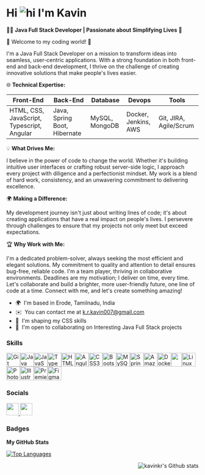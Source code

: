 Hi ![hi](https://user-images.githubusercontent.com/18350557/176309783-0785949b-9127-417c-8b55-ab5a4333674e.gif) I'm Kavin
=================================================================================================================================

👨‍💻 **Java Full Stack Developer | Passionate about Simplifying Lives** 🚀 

🌟 Welcome to my coding world! 🌟 

I'm a Java Full Stack Developer on a mission to transform ideas into seamless, user-centric applications. With a strong foundation in both front-end and back-end development, I thrive on the challenge of creating innovative solutions that make people's lives easier. 

🌐 **Technical Expertise:** 
<table>
  <thead>
    <tr>
      <th>Front-End</th>
        <th>Back-End</th>
          <th>Database</th>
            <th>Devops</th>
          <th>Tools</th>
    </tr>
  </thead>
  <tbody>
    <tr>
      <td>HTML, CSS, JavaScript, Typescript, Angular</td>
      <td>Java, Spring Boot, Hibernate</td>
      <td>MySQL, MongoDB</td>
      <td>Docker, Jenkins, AWS</td>
      <td>Git, JIRA, Agile/Scrum</td>
    </tr>
  </tbody>
</table>
<!--
*Front-end*  : HTML, CSS, JavaScript, Typescript, Angular \
*Back-end*   : Java, Spring Boot, Hibernate \
*Database*   : SQL, MongoDB \
*DevOps*     : Docker, Jenkins, AWS \
*Tools*      : Git, JIRA, Agile/Scrum \
-->

💡 **What Drives Me:** 

I believe in the power of code to change the world. Whether it's building intuitive user interfaces or crafting robust server-side logic, I approach every project with diligence and a perfectionist mindset. My work is a blend of hard work, consistency, and an unwavering commitment to delivering excellence. 

🌍 **Making a Difference:** 

My development journey isn't just about writing lines of code; it's about creating applications that have a real impact on people's lives. I persevere through challenges to ensure that my projects not only meet but exceed expectations. 

🏆 **Why Work with Me:** 

I'm a dedicated problem-solver, always seeking the most efficient and elegant solutions. My commitment to quality and attention to detail ensures bug-free, reliable code. I'm a team player, thriving in collaborative environments. Deadlines are my motivation; I deliver on time, every time. Let's collaborate and build a brighter, more user-friendly future, one line of code at a time. Connect with me, and let's create something amazing!

*   🌍  I'm based in Erode, Tamilnadu, India
*   ✉️  You can contact me at [k.r.kavin007@gmail.com](mailto:k.r.kavin007@gmail.com)
*   🧠  I'm shaping my CSS skills
*   🤝  I'm open to collaborating on Interesting Java Full Stack projects
  
  ### Skills
  
<p align="left">
<a href="https://git-scm.com/" target="_blank" rel="noreferrer"><img src="https://raw.githubusercontent.com/danielcranney/readme-generator/main/public/icons/skills/git-colored.svg" width="36" height="36" alt="Git" /></a><a href="https://www.oracle.com/java/" target="_blank" rel="noreferrer"><img src="https://raw.githubusercontent.com/danielcranney/readme-generator/main/public/icons/skills/java-colored.svg" width="36" height="36" alt="Java" /></a><a href="https://developer.mozilla.org/en-US/docs/Web/JavaScript" target="_blank" rel="noreferrer"><img src="https://raw.githubusercontent.com/danielcranney/readme-generator/main/public/icons/skills/javascript-colored.svg" width="36" height="36" alt="JavaScript" /></a><a href="https://www.typescriptlang.org/" target="_blank" rel="noreferrer"><img src="https://raw.githubusercontent.com/danielcranney/readme-generator/main/public/icons/skills/typescript-colored.svg" width="36" height="36" alt="TypeScript" /></a><a href="https://developer.mozilla.org/en-US/docs/Glossary/HTML5" target="_blank" rel="noreferrer"><img src="https://raw.githubusercontent.com/danielcranney/readme-generator/main/public/icons/skills/html5-colored.svg" width="36" height="36" alt="HTML5" /></a><a href="https://angular.io/" target="_blank" rel="noreferrer"><img src="https://raw.githubusercontent.com/danielcranney/readme-generator/main/public/icons/skills/angularjs-colored.svg" width="36" height="36" alt="Angular" /></a><a href="https://www.w3.org/TR/CSS/#css" target="_blank" rel="noreferrer"><img src="https://raw.githubusercontent.com/danielcranney/readme-generator/main/public/icons/skills/css3-colored.svg" width="36" height="36" alt="CSS3" /></a><a href="https://getbootstrap.com/" target="_blank" rel="noreferrer"><img src="https://raw.githubusercontent.com/danielcranney/readme-generator/main/public/icons/skills/bootstrap-colored.svg" width="36" height="36" alt="Bootstrap" /></a><a href="https://www.mysql.com/" target="_blank" rel="noreferrer"><img src="https://raw.githubusercontent.com/danielcranney/readme-generator/main/public/icons/skills/mysql-colored.svg" width="36" height="36" alt="MySQL" /></a><img src="https://dzone.com/storage/temp/12434118-spring-boot-logo.png" width="36" height="36" alt="Spring Boot"><a href="https://aws.amazon.com" target="_blank" rel="noreferrer"><img src="https://raw.githubusercontent.com/danielcranney/readme-generator/main/public/icons/skills/aws-colored.svg" width="36" height="36" alt="Amazon Web Services" /></a><a href="https://www.docker.com/" target="_blank" rel="noreferrer"><img src="https://raw.githubusercontent.com/danielcranney/readme-generator/main/public/icons/skills/docker-colored.svg" width="36" height="36" alt="Docker" /></a><a href="https://www.jenkins.io/"><img src="https://www.jenkins.io/images/logo_128.png" width="28" height="36"></a><a href="https://www.linux.org" target="_blank" rel="noreferrer"><img src="https://raw.githubusercontent.com/danielcranney/readme-generator/main/public/icons/skills/linux-colored.svg" width="36" height="36" alt="Linux" /></a><a href="https://www.adobe.com/uk/products/photoshop.html" target="_blank" rel="noreferrer"><img src="https://raw.githubusercontent.com/danielcranney/readme-generator/main/public/icons/skills/photoshop-colored.svg" width="36" height="36" alt="Photoshop" /></a><a href="https://www.adobe.com/uk/products/illustrator.html" target="_blank" rel="noreferrer"><img src="https://raw.githubusercontent.com/danielcranney/readme-generator/main/public/icons/skills/illustrator-colored.svg" width="36" height="36" alt="Illustrator" /></a><a href="https://www.adobe.com/uk/products/premiere.html" target="_blank" rel="noreferrer"><img src="https://raw.githubusercontent.com/danielcranney/readme-generator/main/public/icons/skills/premierepro-colored.svg" width="36" height="36" alt="Premiere Pro" /></a><a href="https://www.figma.com/" target="_blank" rel="noreferrer"><img src="https://raw.githubusercontent.com/danielcranney/readme-generator/main/public/icons/skills/figma-colored.svg" width="36" height="36" alt="Figma" /></a>
                    </p>
                    
### Socials                 
<p align="left">
                    <a href="https://www.github.com/kavink-r" target="_blank" rel="noreferrer">
                    <picture>
                    <source media="(prefers-color-scheme: dark)" srcset="https://raw.githubusercontent.com/danielcranney/readme-generator/main/public/icons/socials/github-dark.svg" />
                    <source media="(prefers-color-scheme: light)" srcset="https://raw.githubusercontent.com/danielcranney/readme-generator/main/public/icons/socials/github.svg" />
                    <img src="https://raw.githubusercontent.com/danielcranney/readme-generator/main/public/icons/socials/github.svg" width="32" height="32" />
                    </picture>
                    </a>
                      <a href="https://www.linkedin.com/in/kavink-r" target="_blank" rel="noreferrer">
                    <picture>
                    <source media="(prefers-color-scheme: dark)" srcset="https://raw.githubusercontent.com/danielcranney/readme-generator/main/public/icons/socials/linkedin-dark.svg" />
                    <source media="(prefers-color-scheme: light)" srcset="https://raw.githubusercontent.com/danielcranney/readme-generator/main/public/icons/socials/linkedin.svg" />
                    <img src="https://raw.githubusercontent.com/danielcranney/readme-generator/main/public/icons/socials/linkedin.svg" width="32" height="32" />
                    </picture>
                    </a>
</p>

### Badges
<b>My GitHub Stats</b>
<p align="left">
<a href="https://github.com/kavink-r" align="left"><img src="https://github-readme-stats.vercel.app/api/top-langs/?username=kavink-r&langs_count=10&title_color=0891b2&text_color=ffffff&icon_color=0891b2&bg_color=1c1917&hide_border=true&locale=en&custom_title=Top%20%Languages" alt="Top Languages" /></a>
</p>
  <div align="left">
<img src="https://github-readme-stats.vercel.app/api?username=kavink-r&show_icons=true&theme=radical&hide_border=true&count_private=true" alt="kavinkr's Github stats" align="right" />
</div>                    

<!---
kavink-r/kavink-r is a ✨ special ✨ repository because its `README.md` (this file) appears on your GitHub profile.
You can click the Preview link to take a look at your changes.
--->
